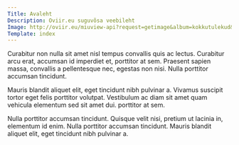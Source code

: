```yaml
---
Title: Avaleht
Description: Oviir.eu suguvõsa veebileht
Image: http://oviir.eu/miuview-api?request=getimage&album=kokkutulekud&item=1975-12.-kokkutulek-karellide-juures.jpg&size=1200&mode=longest
Template: index
---
```


<p class="lead">
  Curabitur non nulla sit amet nisl tempus convallis quis ac lectus. Curabitur arcu erat, accumsan id
  imperdiet et, porttitor
  at sem. Praesent sapien massa, convallis a pellentesque nec, egestas non nisi. Nulla
  porttitor accumsan tincidunt.
</p>
<p class="lead">
  Mauris blandit aliquet elit, eget tincidunt nibh pulvinar a. Vivamus suscipit tortor eget felis
  porttitor volutpat. Vestibulum
  ac diam sit amet quam vehicula elementum sed sit amet dui. porttitor at sem.
</p>
<p class="lead">
  Nulla porttitor accumsan tincidunt. Quisque velit nisi, pretium ut lacinia in, elementum id enim.
  Nulla porttitor accumsan
  tincidunt. Mauris blandit aliquet elit, eget tincidunt nibh pulvinar a.
</p>
